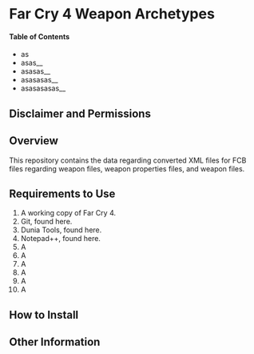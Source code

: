 #	Far Cry 4 Weapon Archetypes

####	Table of Contents
- as
- asas__
- asasas__
- asasasas__
- asasasasas__

##	Disclaimer and Permissions


##	Overview
This repository contains the data regarding converted XML files for FCB files regarding weapon files, weapon properties files, and weapon files.

##	Requirements to Use
1. A working copy of Far Cry 4.
1. Git, found here.
1. Dunia Tools, found here.
1. Notepad++, found here.
1. A
1. A
1. A
1. A
1. A
1. A

##	How to Install

##	Other Information
